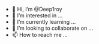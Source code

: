 - 👋 Hi, I’m @Deep1roy
- 👀 I’m interested in ...
- 🌱 I’m currently learning ...
- 💞️ I’m looking to collaborate on ...
- 📫 How to reach me ...

<!---
Deep1roy/Deep1roy is a ✨ special ✨ repository because its `README.md` (this file) appears on your GitHub profile.
You can click the Preview link to take a look at your changes.
--->
